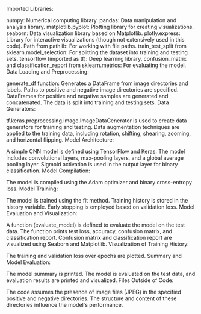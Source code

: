 Imported Libraries:

numpy: Numerical computing library.
pandas: Data manipulation and analysis library.
matplotlib.pyplot: Plotting library for creating visualizations.
seaborn: Data visualization library based on Matplotlib.
plotly.express: Library for interactive visualizations (though not extensively used in this code).
Path from pathlib: For working with file paths.
train_test_split from sklearn.model_selection: For splitting the dataset into training and testing sets.
tensorflow (imported as tf): Deep learning library.
confusion_matrix and classification_report from sklearn.metrics: For evaluating the model.
Data Loading and Preprocessing:

generate_df function: Generates a DataFrame from image directories and labels.
Paths to positive and negative image directories are specified.
DataFrames for positive and negative samples are generated and concatenated.
The data is split into training and testing sets.
Data Generators:

tf.keras.preprocessing.image.ImageDataGenerator is used to create data generators for training and testing.
Data augmentation techniques are applied to the training data, including rotation, shifting, shearing, zooming, and horizontal flipping.
Model Architecture:

A simple CNN model is defined using TensorFlow and Keras.
The model includes convolutional layers, max-pooling layers, and a global average pooling layer.
Sigmoid activation is used in the output layer for binary classification.
Model Compilation:

The model is compiled using the Adam optimizer and binary cross-entropy loss.
Model Training:

The model is trained using the fit method.
Training history is stored in the history variable.
Early stopping is employed based on validation loss.
Model Evaluation and Visualization:

A function (evaluate_model) is defined to evaluate the model on the test data.
The function prints test loss, accuracy, confusion matrix, and classification report.
Confusion matrix and classification report are visualized using Seaborn and Matplotlib.
Visualization of Training History:

The training and validation loss over epochs are plotted.
Summary and Model Evaluation:

The model summary is printed.
The model is evaluated on the test data, and evaluation results are printed and visualized.
Files Outside of Code:

The code assumes the presence of image files (JPEG) in the specified positive and negative directories.
The structure and content of these directories influence the model's performance.
